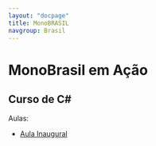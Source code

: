 ```yaml
---
layout: "docpage"
title: MonoBRASIL
navgroup: Brasil
---
```


MonoBrasil em Ação
==================

Curso de C#
-----------

Aulas:
- [Aula Inaugural](https://www.youtube.com/watch?v=EuAkD7PS0Ao#t=871)
